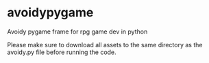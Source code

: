 # avoidypygame
Avoidy pygame frame for rpg game dev in python

Please make sure to download all assets to the same directory as the avoidy.py file before running the code.  
